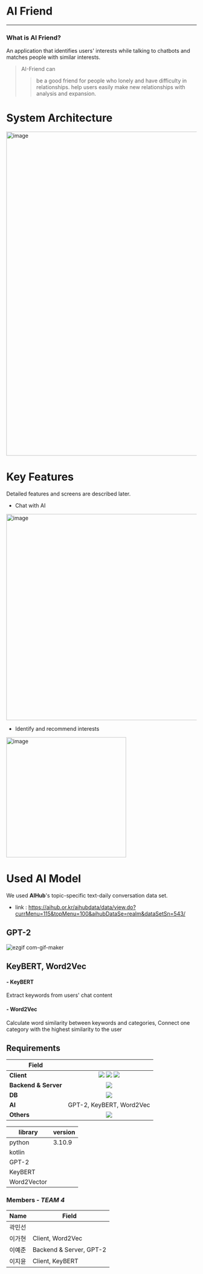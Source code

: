 # AI Friend 
---
### What is AI Friend?
An application that identifies users' interests while talking to chatbots and matches people with similar interests.

> AI-Friend can
>> be a good friend for people who lonely and have difficulty in relationships.
>> help users easily make new relationships with analysis and expansion.


# System Architecture
<img width="855" alt="image" src="https://user-images.githubusercontent.com/65584699/207514631-0d3b7497-d245-4488-9daf-0ba4ac0ce884.png">

# Key Features
Detailed features and screens are described later.
- Chat with AI
<img width="544" alt="image" src="https://user-images.githubusercontent.com/65584699/207515482-cd0a6a60-05bf-4111-b4a9-406f2c3b5626.png">

- Identify and recommend interests
<img width="317" alt="image" src="https://user-images.githubusercontent.com/65584699/207515865-80195b02-4503-4101-abd7-556f33781532.png">


# Used AI Model
We used **AIHub**'s topic-specific text-daily conversation data set.
- link : <https://aihub.or.kr/aihubdata/data/view.do?currMenu=115&topMenu=100&aihubDataSe=realm&dataSetSn=543/>
## GPT-2
![ezgif com-gif-maker](https://user-images.githubusercontent.com/65584699/207517716-49d0bfd7-9422-46c7-afff-246298a9cb5a.gif)

## KeyBERT, Word2Vec
#### - KeyBERT
Extract keywords from users' chat content

#### - Word2Vec
Calculate word similarity between keywords and categories, Connect one category with the highest similarity to the user



## Requirements
| Field | |
|----------|:-------------:|
|__Client__| <img src="https://img.shields.io/badge/Kotlin-7F52FF?style=for-the-badge&logo=Kotlin&logoColor=black"> <img src="https://img.shields.io/badge/Android-3DDC84?style=for-the-badge&logo=Android&logoColor=black"> <img src="https://img.shields.io/badge/Android Studio-3DDC84?style=for-the-badge&logo=Android Studio&logoColor=black">|
|__Backend & Server__| <img src="https://img.shields.io/badge/Python-3776AB?style=for-the-badge&logo=Python&logoColor=white"> |
|__DB__| <img src="https://img.shields.io/badge/Firebase-FFCA28?style=for-the-badge&logo=Firebase&logoColor=black"> |
|__AI__| GPT-2, KeyBERT, Word2Vec|
|__Others__| <img src="https://img.shields.io/badge/Git-F05032?style=for-the-badge&logo=Git&logoColor=black"> |

| library | version |
| ------ | ------ |
| python | 3.10.9 |
| kotlin | |
| GPT-2 |  |
| KeyBERT |  |
| Word2Vector | |

### Members - _TEAM 4_
| Name | Field |
| ------ | ------ |
| 곽민선 | |
| 이가현 | Client, Word2Vec | 
| 이예준 | Backend & Server, GPT-2|
| 이지윤 | Client, KeyBERT |





 


